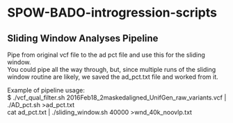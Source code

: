 # SPOW-BADO-introgression-scripts

## Sliding Window Analyses Pipeline
Pipe from original vcf file to the ad pct file and use this for the sliding window.  
You could pipe all the way through, but, since multiple runs of the sliding window routine are likely, we saved the ad_pct.txt file and worked from it.  
  
Example of pipeline usage:  
$ ./vcf_qual_filter.sh 2016Feb18_2maskedaligned_UnifGen_raw_variants.vcf | ./AD_pct.sh >ad_pct.txt  
cat ad_pct.txt | ./sliding_window.sh 40000 >wnd_40k_noovlp.txt  
